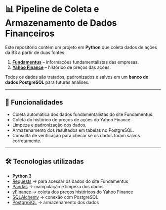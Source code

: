 # 📊 Pipeline de Coleta e Armazenamento de Dados Financeiros

Este repositório contém um projeto em **Python** que coleta dados de ações da B3 a partir de duas fontes:

1. **[Fundamentus](http://www.fundamentus.com.br/resultado.php)** – informações fundamentalistas das empresas.
2. **[Yahoo Finance](https://finance.yahoo.com/)** – histórico de preços das ações.

Todos os dados são tratados, padronizados e salvos em um **banco de dados PostgreSQL** para futuras análises.

---

## 🚀 Funcionalidades
- Coleta automática dos dados fundamentalistas do site Fundamentus.
- Coleta do histórico de preços de ações do Yahoo Finance.
- Limpeza e padronização dos dados.
- Armazenamento dos resultados em tabelas no PostgreSQL.
- Consulta de verificação para checar se os dados foram salvos corretamente.

---

## 🛠️ Tecnologias utilizadas
- **Python 3**
- [Requests](https://docs.python-requests.org/) → para acessar os dados do site Fundamentus  
- [Pandas](https://pandas.pydata.org/) → manipulação e limpeza dos dados  
- [yFinance](https://pypi.org/project/yfinance/) → coleta dos preços históricos do Yahoo Finance  
- [SQLAlchemy](https://www.sqlalchemy.org/) → conexão com PostgreSQL  
- [PostgreSQL](https://www.postgresql.org/) → armazenamento dos dados  

